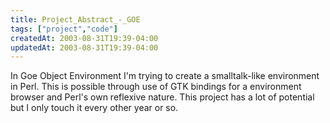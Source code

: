 ```yaml
---
title: Project_Abstract_-_GOE
tags: ["project","code"]
createdAt: 2003-08-31T19:39-04:00
updatedAt: 2003-08-31T19:39-04:00
---
```


In Goe Object Environment I'm trying to create a smalltalk-like environment in Perl. This is possible through use of GTK bindings for a environment browser and Perl's own reflexive nature. This project has a lot of potential but I only touch it every other year or so.

